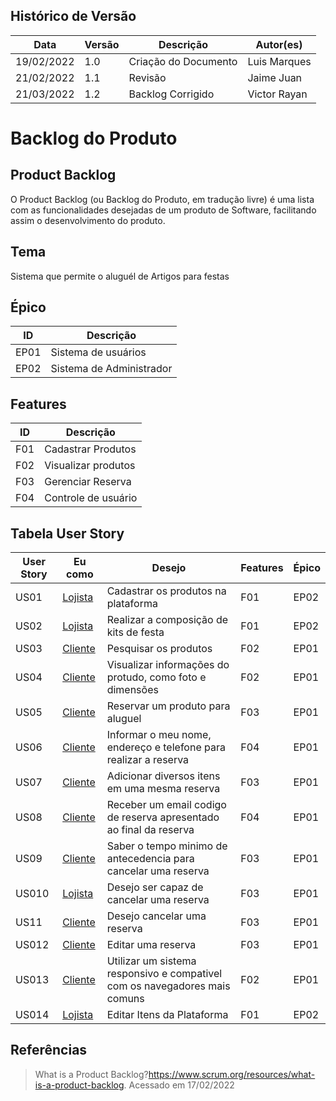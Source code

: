## Histórico de Versão

| Data       | Versão | Descrição            | Autor(es)    |
| ---------- | ------ | -------------------- | ------------ |
| 19/02/2022 | 1.0    | Criação do Documento | Luis Marques |
| 21/02/2022 | 1.1    | Revisão              | Jaime Juan   |
| 21/03/2022 | 1.2    |  Backlog Corrigido | Victor Rayan  |

# Backlog do Produto

## Product Backlog

O Product Backlog (ou Backlog do Produto, em tradução livre) é uma lista com as funcionalidades desejadas de um produto de Software, facilitando assim o desenvolvimento do produto.


## Tema

Sistema que permite o aluguél de Artigos para festas 

## Épico

| ID   | Descrição           |
| ---- | ------------------- |
| EP01 | Sistema de usuários |
| EP02 | Sistema de Administrador|


## Features

| ID   | Descrição           |
| ---- | ------------------- |
| F01 | Cadastrar Produtos  |
| F02 | Visualizar produtos |
| F03 | Gerenciar Reserva   |
| F04 | Controle de usuário |


## Tabela User Story

| User Story | Eu como                                           | Desejo                                                                     | Features | Épico |
| ---------- | ------------------------------------------------- | -------------------------------------------------------------------------- | ----- | ---- |
| US01       | [Lojista](/Base/Elicitacao/Lexico?id=#l7-lojista) | Cadastrar os produtos na plataforma                                        | F01  | EP02 |
| US02       | [Lojista](/Base/Elicitacao/Lexico?id=#l7-lojista) | Realizar a composição de kits de festa                                     | F01  | EP02 |
| US03       | [Cliente](/Base/Elicitacao/Lexico?id=#l3-cliente) | Pesquisar os produtos                                                      | F02  | EP01 |
| US04       | [Cliente](/Base/Elicitacao/Lexico?id=#l3-cliente) | Visualizar informações do protudo, como foto e dimensões                   | F02  | EP01 |
| US05       | [Cliente](/Base/Elicitacao/Lexico?id=#l3-cliente) | Reservar um produto para aluguel                                           | F03  | EP01 |  
| US06       | [Cliente](/Base/Elicitacao/Lexico?id=#l3-cliente) | Informar o meu nome, endereço e telefone para realizar a reserva           | F04  | EP01 |
| US07       | [Cliente](/Base/Elicitacao/Lexico?id=#l3-cliente) | Adicionar diversos itens em uma mesma reserva                              | F03  | EP01 |
| US08       | [Cliente](/Base/Elicitacao/Lexico?id=#l3-cliente) | Receber um email codigo de reserva apresentado ao final da reserva         | F04  | EP01 |
| US09       | [Cliente](/Base/Elicitacao/Lexico?id=#l3-cliente) | Saber o tempo minimo de antecedencia para cancelar uma reserva             | F03  | EP01 |
| US010       | [Lojista](/Base/Elicitacao/Lexico?id=#l7-lojista) | Desejo ser capaz de cancelar uma reserva                                | F03  | EP01 |
| US11       | [Cliente](/Base/Elicitacao/Lexico?id=#l3-cliente) | Desejo cancelar uma reserva                                          | F03  | EP01 |
| US012       | [Cliente](/Base/Elicitacao/Lexico?id=#l3-cliente) | Editar uma reserva                                                      | F03  | EP01 |
| US013       | [Cliente](/Base/Elicitacao/Lexico?id=#l3-cliente) | Utilizar um sistema responsivo e compativel com os navegadores mais comuns | F02  | EP01 |
| US014       | [Lojista](/Base/Elicitacao/Lexico?id=#l7-lojista) | Editar Itens da Plataforma                                                 | F01  | EP02 |

## Referências

> What is a Product Backlog?<https://www.scrum.org/resources/what-is-a-product-backlog>. Acessado em 17/02/2022
